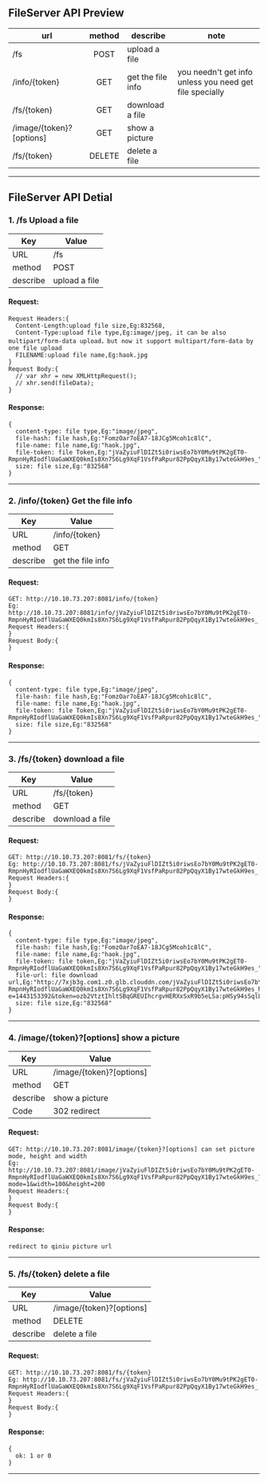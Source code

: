 ## FileServer API Preview

|url                      |method   |describe            |note             |
| ----------------------- |:-----:| -------------- | ----------------- |
|/fs                      |POST   |upload a file     |                   |
|/info/{token}            |GET    |get the file info |you needn't get info unless you need get file specially |
|/fs/{token}              |GET    |download a file     |                   |
|/image/{token}?[options] |GET    |show a picture     |                   |
|/fs/{token}              |DELETE |delete a file     |                   |

---

## FileServer API Detial

### 1. /fs Upload a file

|Key|Value|
|---|-----|
|URL|/fs|
|method|POST|
|describe|upload a file|

#### Request:

```
Request Headers:{
  Content-Length:upload file size,Eg:832568,
  Content-Type:upload file type,Eg:image/jpeg, it can be also multipart/form-data upload，but now it support multipart/form-data by one file upload
  FILENAME:upload file name,Eg:haok.jpg
}
Request Body:{
  // var xhr = new XMLHttpRequest();
  // xhr.send(fileData);
}
```

#### Response:

```
{
  content-type: file type,Eg:"image/jpeg",
  file-hash: file hash,Eg:"FomzOar7oEA7-18JCg5Mcoh1c8lC",
  file-name: file name,Eg:"haok.jpg",
  file-token: file Token,Eg:"jVaZyiuFlDIZt5i0riwsEo7bY0Mu9tPK2gET0-RmpnHyRIodflUaGaWXEQ0kmIs8Xn7S6Lg9XqF1VsfPaRpur82PpQqyX1By17wteGkH9es_",
  size: file size,Eg:"832568"
}
```

---

### 2. /info/{token} Get the file info

|Key|Value|
|---|-----|
|URL|/info/{token}|
|method|GET|
|describe|get the file info|

#### Request:

```
GET: http://10.10.73.207:8081/info/{token}
Eg: http://10.10.73.207:8081/info/jVaZyiuFlDIZt5i0riwsEo7bY0Mu9tPK2gET0-RmpnHyRIodflUaGaWXEQ0kmIs8Xn7S6Lg9XqF1VsfPaRpur82PpQqyX1By17wteGkH9es_
Request Headers:{
}
Request Body:{
}
```

#### Response:

```
{
  content-type: file type,Eg:"image/jpeg",
  file-hash: file hash,Eg:"FomzOar7oEA7-18JCg5Mcoh1c8lC",
  file-name: file name,Eg:"haok.jpg",
  file-token: file Token,Eg:"jVaZyiuFlDIZt5i0riwsEo7bY0Mu9tPK2gET0-RmpnHyRIodflUaGaWXEQ0kmIs8Xn7S6Lg9XqF1VsfPaRpur82PpQqyX1By17wteGkH9es_",
  size: file size,Eg:"832568"
}
```

---

### 3. /fs/{token} download a file

|Key|Value|
|---|-----|
|URL|/fs/{token}|
|method|GET|
|describe|download a file|

#### Request:

```
GET: http://10.10.73.207:8081/fs/{token}
Eg: http://10.10.73.207:8081/fs/jVaZyiuFlDIZt5i0riwsEo7bY0Mu9tPK2gET0-RmpnHyRIodflUaGaWXEQ0kmIs8Xn7S6Lg9XqF1VsfPaRpur82PpQqyX1By17wteGkH9es_
Request Headers:{
}
Request Body:{
}
```

#### Response:

```
{
  content-type: file type,Eg:"image/jpeg",
  file-hash: file hash,Eg:"FomzOar7oEA7-18JCg5Mcoh1c8lC",
  file-name: file name,Eg:"haok.jpg",
  file-token: file token,Eg:"jVaZyiuFlDIZt5i0riwsEo7bY0Mu9tPK2gET0-RmpnHyRIodflUaGaWXEQ0kmIs8Xn7S6Lg9XqF1VsfPaRpur82PpQqyX1By17wteGkH9es_",
  file-url: file download url,Eg:"http://7xjb3g.com1.z0.glb.clouddn.com/jVaZyiuFlDIZt5i0riwsEo7bY0Mu9tPK2gET0-RmpnHyRIodflUaGaWXEQ0kmIs8Xn7S6Lg9XqF1VsfPaRpur82PpQqyX1By17wteGkH9es_haok.jpg?e=1443153392&token=ozb2VtztIhltSBqGREUIhcrgvHERXxSxR9b5eLSa:pHSy94sSqlLEiwKVBYyaYXPIKAM="
  size: file size,Eg:"832568"
}
```

---

### 4. /image/{token}?[options] show a picture

|Key|Value|
|---|-----|
|URL|/image/{token}?[options]|
|method|GET|
|describe|show a picture|
|Code|302 redirect|

#### Request:

```
GET: http://10.10.73.207:8081/image/{token}?[options] can set picture mode, height and width
Eg: http://10.10.73.207:8081/image/jVaZyiuFlDIZt5i0riwsEo7bY0Mu9tPK2gET0-RmpnHyRIodflUaGaWXEQ0kmIs8Xn7S6Lg9XqF1VsfPaRpur82PpQqyX1By17wteGkH9es_?mode=1&width=100&height=200
Request Headers:{
}
Request Body:{
}
```

#### Response:

```
redirect to qiniu picture url
```

---

### 5. /fs/{token} delete a file

|Key|Value|
|---|-----|
|URL|/image/{token}?[options]|
|method|DELETE|
|describe|delete a file|

#### Request:

```
GET: http://10.10.73.207:8081/fs/{token}
Eg: http://10.10.73.207:8081/fs/jVaZyiuFlDIZt5i0riwsEo7bY0Mu9tPK2gET0-RmpnHyRIodflUaGaWXEQ0kmIs8Xn7S6Lg9XqF1VsfPaRpur82PpQqyX1By17wteGkH9es_
Request Headers:{
}
Request Body:{
}
```

#### Response:

```
{
  ok: 1 or 0
}
```

---
